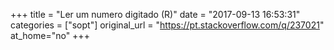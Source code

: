 +++
title = "Ler um numero digitado (R)"
date = "2017-09-13 16:53:31"
categories = ["sopt"]
original_url = "https://pt.stackoverflow.com/q/237021"
at_home="no"
+++

